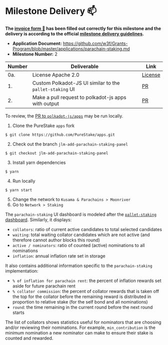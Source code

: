 # Milestone Delivery :mailbox:

**The [invoice form :pencil:](https://docs.google.com/forms/d/e/1FAIpQLSfmNYaoCgrxyhzgoKQ0ynQvnNRoTmgApz9NrMp-hd8mhIiO0A/viewform) has been filled out correctly for this milestone and the delivery is according to the official [milestone delivery guidelines](https://github.com/w3f/General-Grants-Program/blob/master/grants/milestone-deliverables-guidelines.md).**  

* **Application Document:** https://github.com/w3f/Grants-Program/blob/master/applications/parachain-staking.md
* **Milestone Number:** 2

| Number | Deliverable | Link |
| ------------- | ------------- | ------------- |
| 0a. | License Apache 2.0 | [License](https://github.com/polkadot-js/apps/blob/master/LICENSE) |
| 1. | Custom Polkadot-JS UI similar to the `pallet-staking` UI | [PR](https://github.com/polkadot-js/apps/pull/6430) |
| 2. | Make a pull request to polkadot-js apps with output | [PR](https://github.com/polkadot-js/apps/pull/6430) |

To review, the [PR to `polkadot-js/apps`](https://github.com/polkadot-js/apps/pull/6430) may be run locally.
1. Clone the PureStake `apps` fork
```
$ git clone https://github.com/PureStake/apps.git
```
2. Check out the branch `jlm-add-parachain-staking-panel`
```
$ git checkout jlm-add-parachain-staking-panel
```
3. Install yarn dependencies
```
$ yarn
```
4. Run locally
```
$ yarn start
```
5. Change the network to `Kusama & Parachains > Moonriver`
6. Go to `Network > Staking`

The `parachain-staking` UI dashboard is modeled after the [`pallet-staking` dashboard](https://polkadot.js.org/apps/?rpc=wss%3A%2F%2Fpolkadot.api.onfinality.io%2Fpublic-ws#/staking). Similarly, it displays:
* `collators`: ratio of current active candidates to total selected candidates
* `waiting`: total waiting collator candidates which are not active (and therefore cannot author blocks this round)
* `active / nominators`: ratio of counted (active) nominations to all nominations
* `inflation`: annual inflation rate set in storage

It also contains additional information specific to the `parachain-staking` implementation:
* `% of inflation for parachain rent`: the percent of inflation rewards set aside for future parachain rent
* `% collator commission`: the percent of collator rewards that is taken off the top for the collator before the remaining reward is distributed in proportion to relative stake (for the self bond and all nominations)
* `round`: the time remaining in the current round before the next round starts

The list of collators shows statistics useful for nominators that are choosing and/or reviewing their nominations. For example, `min_contribution` is the minimum nomination a new nominator can make to ensure their stake is counted and rewarded.
